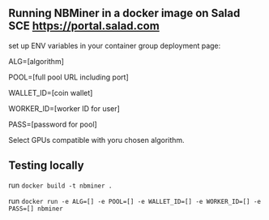 ## Running NBMiner in a docker image on Salad SCE https://portal.salad.com
set up ENV variables in your container group deployment page:

ALG=[algorithm]

POOL=[full pool URL including port]

WALLET_ID=[coin wallet]

WORKER_ID=[worker ID for user]

PASS=[password for pool]

Select GPUs compatible with yoru chosen algorithm.

## Testing locally
run `docker build -t nbminer .`

run `docker run -e ALG=[] -e POOL=[] -e WALLET_ID=[] -e WORKER_ID=[] -e PASS=[] nbminer`
